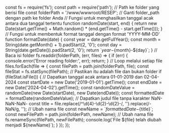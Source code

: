 const fs = require('fs'); const path = require('path'); // Path ke folder yang berisi file const folderPath = '/www/wwwroot/RESEP'; // Ganti folder\_path dengan path ke folder Anda // Fungsi untuk menghasilkan tanggal acak antara dua tanggal tertentu function randomDate(start, end) { return new Date(start.getTime() + Math.random() \* (end.getTime() - start.getTime())); } // Fungsi untuk membentuk format tanggal dengan format 'YYYY-MM-DD' function formatDate(date) { const year = date.getFullYear(); const month = String(date.getMonth() + 1).padStart(2, '0'); const day = String(date.getDate()).padStart(2, '0'); return \`${year}-${month}-${day}\`; } // Baca isi folder fs.readdir(folderPath, (err, files) => { if (err) { console.error('Error reading folder:', err); return; } // Loop melalui setiap file files.forEach(file => { const filePath = path.join(folderPath, file); const fileStat = fs.statSync(filePath); // Pastikan itu adalah file dan bukan folder if (fileStat.isFile()) { // Dapatkan tanggal acak antara 01-01-2019 dan 02-04-2024 const startDate = new Date('2019-01-01').getTime(); const endDate = new Date('2024-04-02').getTime(); const randomDateValue = randomDate(new Date(startDate), new Date(endDate)); const formattedDate = formatDate(randomDateValue); // Dapatkan judul file tanpa karakter NaN-NaN-NaN- const title = file.replace(/^\\d{4}-\\d{2}-\\d{2}-/, '').replace(/-NaN/g, ''); // Ubah nama file const newName = \`${formattedDate}-${title}\`; const newFilePath = path.join(folderPath, newName); // Ubah nama file fs.renameSync(filePath, newFilePath); console.log(\`File ${file} telah diubah menjadi ${newName}\`); } }); });